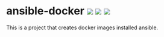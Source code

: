ansible-docker [![](https://images.microbadger.com/badges/image/daicham/ansible.svg)](https://microbadger.com/images/daicham/ansible "Download size and number of layers") [![](https://images.microbadger.com/badges/version/daicham/ansible.svg)](https://hub.docker.com/r/daicham/ansible/ "Click to view the image on Docker Hub.") [![](https://images.microbadger.com/badges/license/daicham/ansible.svg)](https://microbadger.com/images/daicham/ansible "License")
==============

This is a project that creates docker images installed ansible.
